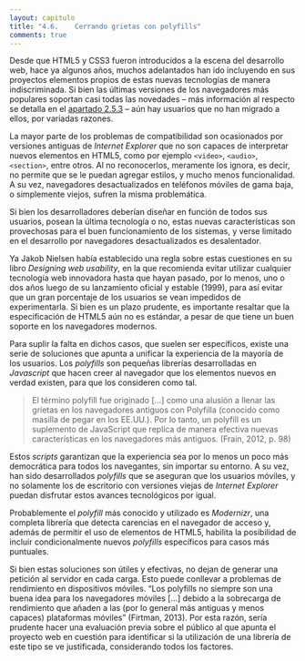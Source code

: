 ```yaml
---
layout: capitulo
title: "4.6.	Cerrando grietas con polyfills"
comments: true
---
```


Desde que HTML5 y CSS3 fueron introducidos a la escena del desarrollo web, hace ya algunos años, muchos adelantados han ido incluyendo en sus proyectos elementos propios de estas nuevas tecnologías de manera indiscriminada. Si bien las últimas versiones de los navegadores más populares soportan casi todas las novedades – más información al respecto se detalla en el [apartado 2.5.3](../../en-todos-lados/entorno-movil/navegador-reglas) – aún hay usuarios que no han migrado a ellos, por variadas razones.

La mayor parte de los problemas de compatibilidad son ocasionados por versiones antiguas de _Internet Explorer_ que no son capaces de interpretar nuevos elementos en HTML5, como por ejemplo `<video>`, `<audio>`, `<section>`, entre otros. Al no reconocerlos, meramente los ignora, es decir, no permite que se le puedan agregar estilos, y mucho menos funcionalidad. A su vez, navegadores desactualizados en teléfonos móviles de gama baja, o simplemente viejos, sufren la misma problemática.

Si bien los desarrolladores deberían diseñar en función de todos sus usuarios, posean la última tecnología o no, estas nuevas características son provechosas para el buen funcionamiento de los sistemas, y verse limitado en el desarrollo por navegadores desactualizados es desalentador.

Ya Jakob Nielsen había establecido una regla sobre estas cuestiones en su libro _Designing web usability_, en la que recomienda evitar utilizar cualquier tecnología web innovadora hasta que hayan pasado, por lo menos, uno o dos años luego de su lanzamiento oficial y estable (1999), para así evitar que un gran porcentaje de los usuarios se vean impedidos de experimentarla. Si bien es un plazo prudente, es importante resaltar que la especificación de HTML5 aún no es estándar, a pesar de que tiene un buen soporte en los navegadores modernos.

Para suplir la falta en dichos casos, que suelen ser específicos, existe una serie de soluciones que apunta a unificar la experiencia de la mayoría de los usuarios. Los _polyfills_ son pequeñas librerías desarrolladas en _Javascript_ que hacen creer  al navegador que los elementos nuevos en verdad existen, para que los consideren como tal.

> El término polyfill fue originado […] como una alusión a llenar las grietas en los navegadores antiguos con Polyfilla (conocido como masilla de pegar en los EE.UU.). Por lo tanto, un polyfill es un suplemento de JavaScript que replica de manera efectiva nuevas características en los navegadores más antiguos. (Frain, 2012, p. 98)

Estos _scripts_ garantizan que la experiencia sea por lo menos un poco más democrática para todos los navegantes, sin importar su entorno. A su vez, han sido desarrollados _polyfills_ que se aseguran que los usuarios móviles, y no solamente los de escritorio con versiones viejas de _Internet Explorer_ puedan disfrutar estos avances tecnológicos por igual.

Probablemente el _polyfill_ más conocido y utilizado es _Modernizr_, una completa librería que detecta carencias en el navegador de acceso y, además de permitir el uso de elementos de HTML5, habilita la posibilidad de incluir condicionalmente nuevos _polyfills_ específicos para casos más puntuales.

Si bien estas soluciones son útiles y efectivas, no dejan de generar una petición al servidor en cada carga. Esto puede conllevar a problemas de rendimiento en dispositivos móviles. “Los polyfills no siempre son una buena idea para los navegadores móviles […] debido a la sobrecarga de rendimiento que añaden a las (por lo general más antiguas y menos capaces) plataformas móviles” (Firtman, 2013). Por esta razón, sería prudente hacer una evaluación previa sobre el público al que apunta el proyecto web en cuestión para identificar si la utilización de una librería de este tipo se ve justificada, considerando todos los factores.
